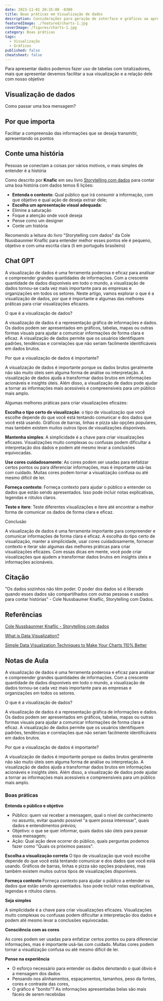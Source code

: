 ```yaml
---
date: 2023-11-01 20:35:08 -0300
title: Boas práticas em Visualização de dados
description: Considerações para geração de interface e gráficos ao apresentar dados
featuredImage: ./featured/charts-1.jpg
coverImage: /figures/charts-1.jpg
category: Boas práticas
tags:
  - Visualização
  - Gráficos
published: false
cheatsheet: false
---
```


Para apresentar dados podemos fazer uso de tabelas com totalizadores, mais que apresentar devemos facilitar a sua visualização e a relação dele com nosso objetivo

## Visualização de dados

Como passar uma boa mensagem?

## Por que importa

Facilitar a compreensão das informações que se deseja transmitir, apresentando os pontos

## Conte uma história

Pessoas se conectam a coisas por vários motivos, o mais simples de entender é a história

Como descrito por **Knafic** em seu livro [Storytelling com dados](https://amzn.to/410Xm0e) para contar uma boa história com dados temos 6 lições:

- **Entenda o contexto**: Qual público que irá consumir a informação, com que objetivo e qual ação de deseja extrair dele;
- **Escolha um apresentação visual adequada**:
- Elimine a saturação
- Foque a atenção onde você deseja
- Pense como um designer
- Conte um história

Recomendo a leitura do livro "Storytelling com dados" da Cole Nussbaunmer Knaflic para entender melhor esses pontos ele é pequeno, objetivo e com uma escrita clara (li em português brasileiro)

## Chat GPT

A visualização de dados é uma ferramenta poderosa e eficaz para analisar e compreender grandes quantidades de informações. Com a crescente quantidade de dados disponíveis em todo o mundo, a visualização de dados tornou-se cada vez mais importante para as empresas e organizações em todos os setores. Neste artigo, vamos explorar o que é a visualização de dados, por que é importante e algumas das melhores práticas para criar visualizações eficazes.

O que é a visualização de dados?

A visualização de dados é a representação gráfica de informações e dados. Os dados podem ser apresentados em gráficos, tabelas, mapas ou outras formas visuais para ajudar a comunicar informações de forma clara e eficaz. A visualização de dados permite que os usuários identifiquem padrões, tendências e correlações que não seriam facilmente identificáveis em dados brutos.

Por que a visualização de dados é importante?

A visualização de dados é importante porque os dados brutos geralmente não são muito úteis sem alguma forma de análise ou interpretação. A visualização de dados ajuda a transformar dados brutos em informações acionáveis e insights úteis. Além disso, a visualização de dados pode ajudar a tornar as informações mais acessíveis e compreensíveis para um público mais amplo.

Algumas melhores práticas para criar visualizações eficazes:

**Escolha o tipo certo de visualização**: o tipo de visualização que você escolhe depende do que você está tentando comunicar e dos dados que você está usando. Gráficos de barras, linhas e pizza são opções populares, mas também existem muitos outros tipos de visualizações disponíveis.

**Mantenha simples**: A simplicidade é a chave para criar visualizações eficazes. Visualizações muito complexas ou confusas podem dificultar a interpretação dos dados e podem até mesmo levar a conclusões equivocadas.

**Use cores cuidadosamente**: As cores podem ser usadas para enfatizar certos pontos ou para diferenciar informações, mas é importante usá-las com cuidado. Muitas cores podem tornar a visualização confusa ou até mesmo difícil de ler.

**Forneça contexto**: Forneça contexto para ajudar o público a entender os dados que estão sendo apresentados. Isso pode incluir notas explicativas, legendas e rótulos claros.

**Teste e itere**: Teste diferentes visualizações e itere até encontrar a melhor forma de comunicar os dados de forma clara e eficaz.

Conclusão

A visualização de dados é uma ferramenta importante para compreender e comunicar informações de forma clara e eficaz. A escolha do tipo certo de visualização, manter a simplicidade, usar cores cuidadosamente, fornecer contexto e iterar são algumas das melhores práticas para criar visualizações eficazes. Com essas dicas em mente, você pode criar visualizações que ajudem a transformar dados brutos em insights úteis e informações acionáveis.

## Citação

"Os dados sozinhos não têm poder. O poder dos dados só é liberado quando esses dados são compartilhados com outras pessoas e usados para contar histórias" - Cole Nussbaumer Knaflic, Storytelling com Dados.

## Referências

[Cole Nussbaunmer Knaflic - Storytelling com dados](https://amzn.to/410Xm0e)

[What is Data Visualization?](https://infogram.com/page/data-visualization)

[Simple Data Visualization Techniques to Make Your Charts 110% Better](https://infogram.com/blog/simple-data-visualization-techniques/)

## Notas de Aula

A visualização de dados é uma ferramenta poderosa e eficaz para analisar e compreender grandes quantidades de informações. Com a crescente quantidade de dados disponíveis em todo o mundo, a visualização de dados tornou-se cada vez mais importante para as empresas e organizações em todos os setores.

O que é a visualização de dados?

A visualização de dados é a representação gráfica de informações e dados. Os dados podem ser apresentados em gráficos, tabelas, mapas ou outras formas visuais para ajudar a comunicar informações de forma clara e eficaz. A visualização de dados permite que os usuários identifiquem padrões, tendências e correlações que não seriam facilmente identificáveis em dados brutos.

Por que a visualização de dados é importante?

A visualização de dados é importante porque os dados brutos geralmente não são muito úteis sem alguma forma de análise ou interpretação. A visualização de dados ajuda a transformar dados brutos em informações acionáveis e insights úteis. Além disso, a visualização de dados pode ajudar a tornar as informações mais acessíveis e compreensíveis para um público mais amplo.

### Boas práticas

**Entenda o público e objetivo**

- Público: quem vai receber a mensagem, qual o nível de conhecimento no assunto, evitar quando possível "a quem possa interessar", quais dados e entendimentos prévios;
- Objetivo: o que se quer informar, quais dados são úteis para passar essa mensagem;
- Ação: Qual ação deve ocorrer do público, quais perguntas podemos fazer como "Quais os próximos passos".

**Escolha a visualização correta**
O tipo de visualização que você escolhe depende do que você está tentando comunicar e dos dados que você está usando. Gráficos de barras, linhas e pizza são opções populares, mas também existem muitos outros tipos de visualizações disponíveis.

**Forneça contexto**
Forneça contexto para ajudar o público a entender os dados que estão sendo apresentados. Isso pode incluir notas explicativas, legendas e rótulos claros.

**Seja simples**

A simplicidade é a chave para criar visualizações eficazes. Visualizações muito complexas ou confusas podem dificultar a interpretação dos dados e podem até mesmo levar a conclusões equivocadas.

**Consciência com as cores**

As cores podem ser usadas para enfatizar certos pontos ou para diferenciar informações, mas é importante usá-las com cuidado. Muitas cores podem tornar a visualização confusa ou até mesmo difícil de ler.

**Pense na experiência**

- O esforço necessário para entender os dados denotando o qual óbvio é a mensagem dos dados
- Pensando nos alinhamentos, espaçamentos, tamanhos, peso da fontes, cores e contraste das cores,
- O gráfico é "bonito"? As informações apresentadas belas são mais fáceis de serem recebidas
